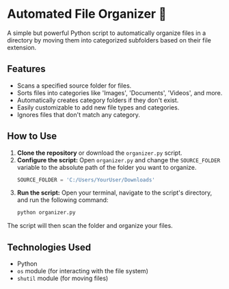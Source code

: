 # Automated File Organizer 📂

A simple but powerful Python script to automatically organize files in a directory by moving them into categorized subfolders based on their file extension.

## Features
-   Scans a specified source folder for files.
-   Sorts files into categories like 'Images', 'Documents', 'Videos', and more.
-   Automatically creates category folders if they don't exist.
-   Easily customizable to add new file types and categories.
-   Ignores files that don't match any category.

## How to Use
1.  **Clone the repository** or download the `organizer.py` script.
2.  **Configure the script:** Open `organizer.py` and change the `SOURCE_FOLDER` variable to the absolute path of the folder you want to organize.
    ```python
    SOURCE_FOLDER = 'C:/Users/YourUser/Downloads'
    ```
3.  **Run the script:** Open your terminal, navigate to the script's directory, and run the following command:
    ```bash
    python organizer.py
    ```
The script will then scan the folder and organize your files.

## Technologies Used
-   Python
-   `os` module (for interacting with the file system)
-   `shutil` module (for moving files)
